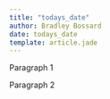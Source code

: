```yaml
---
title: "todays_date"
author: Bradley Bossard 
date: todays_date 
template: article.jade
---
```


Paragraph 1

Paragraph 2

<span class="more"></span>

